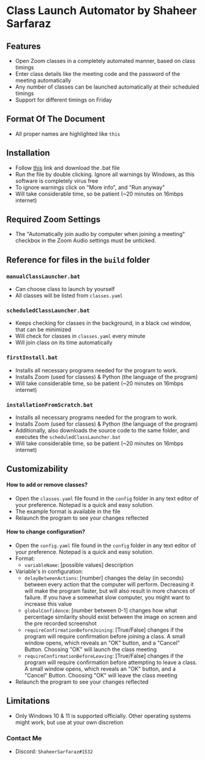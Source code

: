 # Class Launch Automator by Shaheer Sarfaraz

## Features

-   Open Zoom classes in a completely automated manner, based on class timings
-   Enter class details like the meeting code and the password of the meeting automatically
-   Any number of classes can be launched automatically at their scheduled timings
-   Support for different timings on Friday

## Format Of The Document

-   All proper names are highlighted like `this`

## Installation

-   Follow [this](https://github.com/DaKheera47/scheduled-class-launcher/blob/master/build/installationFromScratch.bat) link and download the .bat file
-   Run the file by double clicking. Ignore all warnings by Windows, as this software is completely virus free
-   To ignore warnings click on "More info", and "Run anyway"
-   Will take considerable time, so be patient (~20 minutes on 16mbps internet)

## Required Zoom Settings

-   The "Automatically join audio by computer when joining a meeting" checkbox in the Zoom Audio settings must be unticked.

## Reference for files in the `build` folder

### `manualClassLauncher.bat`

-   Can choose class to launch by yourself
-   All classes will be listed from `classes.yaml`

### `scheduledClassLauncher.bat`

-   Keeps checking for classes in the background, in a black `cmd` window, that can be minimized
-   Will check for classes in `classes.yaml` every minute
-   Will join class on its time automatically

### `firstInstall.bat`

-   Installs all necessary programs needed for the program to work.
-   Installs Zoom (used for classes) & Python (the language of the program)
-   Will take considerable time, so be patient (~20 minutes on 16mbps internet)

### `installationFromScratch.bat`

-   Installs all necessary programs needed for the program to work.
-   Installs Zoom (used for classes) & Python (the language of the program)
-   Additionally, also downloads the source code to the same folder, and executes the `scheduledClassLauncher.bat`
-   Will take considerable time, so be patient (~20 minutes on 16mbps internet)

## Customizability

#### How to add or remove classes?

-   Open the `classes.yaml` file found in the `config` folder in any text editor of your preference. Notepad is a quick and easy solution.
-   The example format is available in the file
-   Relaunch the program to see your changes reflected

#### How to change configuration?

-   Open the `config.yaml` file found in the `config` folder in any text editor of your preference. Notepad is a quick and easy solution.
-   Format:
    -   `variableName`: [possible values] description
-   Variable's in configuration:
    -   `delayBetweenActions`: [number] changes the delay (in seconds) between every action that the computer will perform. Decreasing it will make the program faster, but will also result in more chances of failure. If you have a somewhat slow computer, you might want to increase this value
    -   `globalConfidence`: [number between 0-1] changes how what percentage similarity should exist between the image on screen and the pre recorded screenshot
    -   `requireConfirmationBeforeJoining`: [True/False] changes if the program will require confirmation before joining a class. A small window opens, which reveals an "OK" button, and a "Cancel" Button. Choosing "OK" will launch the class meeting
    -   `requireConfirmationBeforeLeaving`: [True/False] changes if the program will require confirmation before attempting to leave a class. A small window opens, which reveals an "OK" button, and a "Cancel" Button. Choosing "OK" will leave the class meeting
-   Relaunch the program to see your changes reflected

## Limitations

-   Only Windows 10 & 11 is supported officially. Other operating systems might work, but use at your own discretion

### Contact Me

-   Discord: `ShaheerSarfaraz#1532`
